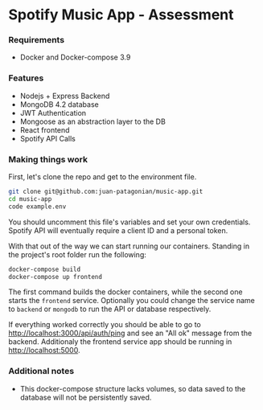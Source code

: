 # Spotify Music App - Assessment

### Requirements

- Docker and Docker-compose 3.9

### Features

- Nodejs + Express Backend
- MongoDB 4.2 database
- JWT Authentication
- Mongoose as an abstraction layer to the DB
- React frontend
- Spotify API Calls

### Making things work

First, let's clone the repo and get to the environment file.

```bash
git clone git@github.com:juan-patagonian/music-app.git
cd music-app
code example.env
````

You should uncomment this file's variables and set your own credentials. Spotify API will eventually require a client ID and a personal token.

With that out of the way we can start running our containers. Standing in the project's root folder run the following:

```bash
docker-compose build
docker-compose up frontend
````

The first command builds the docker containers, while the second one starts the `frontend` service. Optionally you could change the service name to `backend` or `mongodb` to run the API or database respectively.

If everything worked correctly you should be able to go to <http://localhost:3000/api/auth/ping> and see an "All ok" message from the backend. Additionaly the frontend service app should be running in <http://localhost:5000>.

### Additional notes

- This docker-compose structure lacks volumes, so data saved to the database will not be persistently saved.
